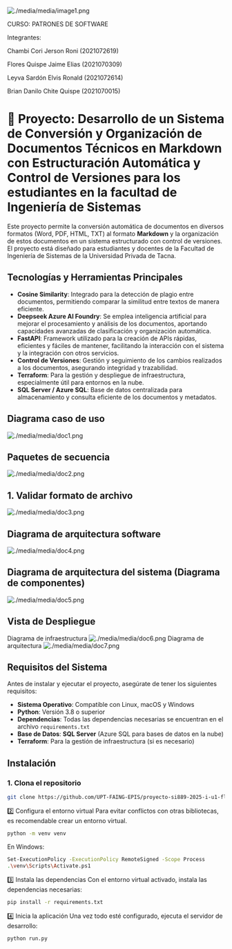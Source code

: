 ![./media/media/image1.png](./media/logo-upt.png)

CURSO: PATRONES DE SOFTWARE

Integrantes:

Chambi Cori Jerson Roni (2021072619)

Flores Quispe Jaime Elias (2021070309)

Leyva Sardón Elvis Ronald (2021072614)

Brian Danilo Chite Quispe (2021070015)

# 🚀 Proyecto: Desarrollo de un Sistema de Conversión y Organización de Documentos Técnicos en Markdown con Estructuración Automática y Control de Versiones para los estudiantes en la facultad de Ingeniería de Sistemas

Este proyecto permite la conversión automática de documentos en diversos formatos (Word, PDF, HTML, TXT) al formato **Markdown** y la organización de estos documentos en un sistema estructurado con control de versiones. El proyecto está diseñado para estudiantes y docentes de la Facultad de Ingeniería de Sistemas de la Universidad Privada de Tacna.

## Tecnologías y Herramientas Principales

- **Cosine Similarity**: Integrado para la detección de plagio entre documentos, permitiendo comparar la similitud entre textos de manera eficiente.
- **Deepseek Azure AI Foundry**: Se emplea inteligencia artificial para mejorar el procesamiento y análisis de los documentos, aportando capacidades avanzadas de clasificación y organización automática.
- **FastAPI**: Framework utilizado para la creación de APIs rápidas, eficientes y fáciles de mantener, facilitando la interacción con el sistema y la integración con otros servicios.
- **Control de Versiones**: Gestión y seguimiento de los cambios realizados a los documentos, asegurando integridad y trazabilidad.
- **Terraform**: Para la gestión y despliegue de infraestructura, especialmente útil para entornos en la nube.
- **SQL Server / Azure SQL**: Base de datos centralizada para almacenamiento y consulta eficiente de los documentos y metadatos.

## Diagrama caso de uso 

![./media/media/doc1.png](./media/doc1.png)

## Paquetes de secuencia 
![./media/media/doc2.png](./media/doc2.png)
##  1. Validar formato de archivo
![./media/media/doc3.png](./media/doc3.png)


## Diagrama de arquitectura software
![./media/media/doc4.png](./media/doc4.png)
## Diagrama de arquitectura del sistema (Diagrama de componentes)
![./media/media/doc5.png](./media/doc5.png)
## Vista de Despliegue
Diagrama de infraestructura
![./media/media/doc6.png](./media/doc6.png)
Diagrama de arquitectura
![./media/media/doc7.png](./media/doc7.png)




## Requisitos del Sistema

Antes de instalar y ejecutar el proyecto, asegúrate de tener los siguientes requisitos:

- **Sistema Operativo**: Compatible con Linux, macOS y Windows
- **Python**: Versión 3.8 o superior
- **Dependencias**: Todas las dependencias necesarias se encuentran en el archivo `requirements.txt`
- **Base de Datos**: **SQL Server** (Azure SQL para bases de datos en la nube)
- **Terraform**: Para la gestión de infraestructura (si es necesario)

## Instalación

### 1. Clona el repositorio
```bash
git clone https://github.com/UPT-FAING-EPIS/proyecto-si889-2025-i-u1-floresq_chambi_leyva.git
```
2️⃣ Configura el entorno virtual
Para evitar conflictos con otras bibliotecas, es recomendable crear un entorno virtual.
     
```bash
python -m venv venv
```
En Windows:

```bash
Set-ExecutionPolicy -ExecutionPolicy RemoteSigned -Scope Process
.\venv\Scripts\Activate.ps1
```

3️⃣ Instala las dependencias
Con el entorno virtual activado, instala las dependencias necesarias:

```bash
pip install -r requirements.txt
```

4️⃣ Inicia la aplicación
Una vez todo esté configurado, ejecuta el servidor de desarrollo:

```bash
python run.py
```
